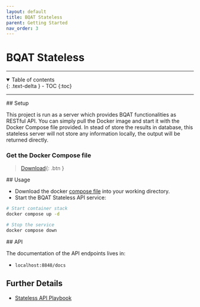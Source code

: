 ```yaml
---
layout: default
title: BQAT Stateless
parent: Getting Started
nav_order: 3
---
```


# BQAT Stateless

---
<details open markdown="block">
  <summary>
    Table of contents
  </summary>
  {: .text-delta }
- TOC
{:toc}
</details>

---

<a name="setup">
## Setup

This project is run as a server which provides BQAT functionalities as RESTful API. You can simply pull the Docker image and start it with the Docker Compose file provided. In stead of store the results in database, this stateless server will not store any information locally, the output will be returned directly.

### Get the Docker Compose file

> [Download](https://raw.githubusercontent.com/Biometix/bqat-stateless/main/compose.yaml){: .btn }

<a name="usage">
## Usage

+ Download the docker [compose file](https://raw.githubusercontent.com/Biometix/bqat-stateless/main/compose.yaml) into your working directory.
+ Start the BQAT Stateless API service:

``` sh
# Start container stack
docker compose up -d

# Stop the service
docker compose down
```

<a name="api">
## API

The documentation of the API endpoints lives in:

* `localhost:8848/docs`


## Further Details
+ [Stateless API Playbook](https://biometix.github.io/playbook/stateless.html)
